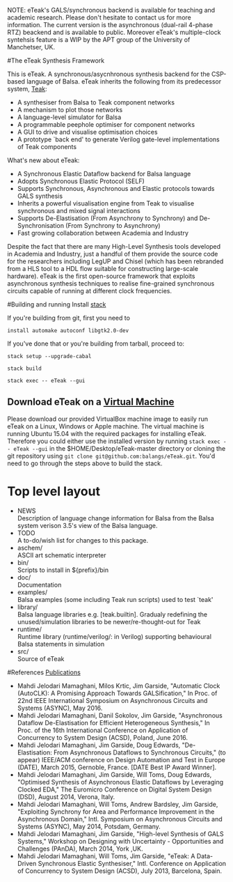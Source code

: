 NOTE: eTeak's GALS/synchronous backend is available for teaching and academic research. Please don't hesitate to contact us for more information. The current version is the asynchronous (dual-rail 4-phase RTZ) beackend and is available to public. Moreover eTeak's multiple-clock syntehsis feature is a WIP by the APT group of the University of Manchetser, UK.  

#The eTeak Synthesis Framework

This is eTeak. A synchronous/asycnhronous synthesis backend for the CSP-based language of Balsa. eTeak inherits the following from its predecessor system, [Teak](http://apt.cs.manchester.ac.uk/projects/teak/):   

- A synthesiser from Balsa to Teak component networks
- A mechanism to plot those networks
- A language-level simulator for Balsa
- A programmable peephole optimiser for component networks
- A GUI to drive and visualise optimisation choices
- A prototype `back end' to generate Verilog gate-level implementations of Teak components

What's new about eTeak:

- A Synchronous Elastic Dataflow backend for Balsa language
- Adopts Synchronous Elastic Protocol (SELF)
- Supports Synchronous, Asynchronous and Elastic protocols towards GALS synthesis
- Inherits a powerful visualisation engine from Teak to visualise synchronous and mixed signal interactions
- Supports De-Elastisation (From Asynchrony to Synchrony) and De-Synchronisation (From Synchrony to Asynchrony)
- Fast growing collaboration between Academia and Industry

Despite the fact that there are many High-Level Synthesis tools developed in Academia and Industry, just a handful of them provide the source code for the researchers including LegUP and Chisel (which has been rebranded from a HLS tool to a HDL flow suitable for constructing large-scale hardware). eTeak is the first open-source framework that exploits asynchronous synthesis techniques to realise fine-grained synchronous circuits capable of running at different clock frequencies.


#Building and running
Install [stack](https://github.com/commercialhaskell/stack)

If you're building from git, first you need to

	install automake autoconf libgtk2.0-dev

If you've done that or you're building from tarball, proceed to:

	stack setup --upgrade-cabal
	
	stack build 

	stack exec -- eTeak --gui

## Download eTeak on a [Virtual Machine](https://github.com/balangs/eTeak-vmware)

Please download our provided VirtualBox machine image to easily run eTeak on a Linux, Windows or Apple machine. The virtual machine is running Ubuntu 15.04 with the required packages for installing eTeak. Therefore you could either use the installed version by running `stack exec -- eTeak --gui` in the $HOME/Desktop/eTeak-master directory or cloning the git repository using `git clone git@github.com:balangs/eTeak.git`. You'd need to go through the steps above to build the stack.  

# Top level layout
- NEWS  
  Description of language change information for Balsa from the Balsa system verison 3.5's view of the
  Balsa language.
- TODO  
  A to-do/wish list for changes to this package.
- aschem/  
  ASCII art schematic interpreter
- bin/  
  Scripts to install in ${prefix}/bin
- doc/  
  Documentation
- examples/  
  Balsa examples (some including Teak run scripts) used to test `teak'
- library/  
  Balsa language libraries e.g. [teak.builtin].  Gradualy redefining the unused/simulation libraries
  to be newer/re-thought-out for Teak
- runtime/  
  Runtime library (runtime/verilog/: in Verilog) supporting behavioural Balsa statements in simulation
- src/  
  Source of eTeak

#References [Publications](https://github.com/balangs/Documentation/tree/master/Peer-reviewed_Publications)

- Mahdi Jelodari Mamaghani, Milos Krtic, Jim Garside, "Automatic Clock (AutoCLK): A Promising Approach Towards GALSification," In Proc. of 22nd IEEE International Symposium on Asynchronous Circuits and Systems (ASYNC), May 2016.
- Mahdi Jelodari Mamaghani, Danil Sokolov, Jim Garside, "Asynchronous Dataflow De-Elastisation for Efficient Heterogeneous Synthesis," In Proc. of the 16th International Conference on Application of Concurrency to System Design (ACSD), Poland, June 2016.
- Mahdi Jelodari Mamaghani, Jim Garside, Doug Edwards, "De-Elastisation: From Asynchronous Dataflows to Synchronous Circuits," (to appear) IEEE/ACM conference on Design Automation and Test in Europe (DATE), March 2015, Gernoble, France. [DATE Best IP Award Winner].
- Mahdi Jelodari Mamaghani, Jim Garside, Will Toms, Doug Edwards, "Optimised Synthesis of Asynchronous Elastic Dataflows by Leveraging Clocked EDA," The Euromicro Conference on Digital System Design (DSD), August 2014, Verona, Italy.
- Mahdi Jelodari Mamaghani, Will Toms, Andrew Bardsley, Jim Garside, "Exploiting Synchrony for Area and Performance Improvement in the Asynchronous Domain," Intl. Symposium on Asynchronous Circuits and Systems (ASYNC), May 2014, Potsdam, Germany.
- Mahdi Jelodari Mamaghani, Jim Garside, "High-level Synthesis of GALS Systems," Workshop on Designing with Uncertainty - Opportunities and Challenges (PAnDA), March 2014, York ,UK.
- Mahdi Jelodari Mamaghani, Will Toms, Jim Garside, "eTeak: A Data-Driven Synchronous Elastic Synthesiser," Intl. Conference on Application of Concurrency to System Design (ACSD), July 2013, Barcelona, Spain.


